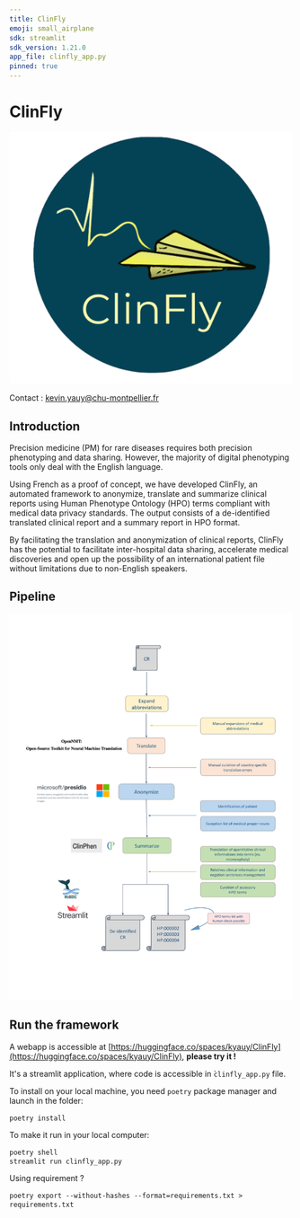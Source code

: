 ```yaml
---
title: ClinFly
emoji: small_airplane
sdk: streamlit
sdk_version: 1.21.0 
app_file: clinfly_app.py
pinned: true
---
```


# ClinFly

![](img/clinfly_logo.png)


Contact : [kevin.yauy@chu-montpellier.fr](mailto:kevin.yauy@chu-montpellier.fr)

## Introduction

Precision medicine (PM) for rare diseases requires both precision phenotyping and data sharing. However, the majority of digital phenotyping tools only deal with the English language. 

Using French as a proof of concept, we have developed ClinFly, an automated framework to anonymize, translate and summarize clinical reports using Human Phenotype Ontology (HPO) terms compliant with medical data privacy standards. The output consists of a de-identified translated clinical report and a summary report in HPO format. 

By facilitating the translation and anonymization of clinical reports, ClinFly has the potential to facilitate inter-hospital data sharing, accelerate medical discoveries and open up the possibility of an international patient file without limitations due to non-English speakers.

## Pipeline 

![](img/pipeline.png)

## Run the framework

A webapp is accessible at [https://huggingface.co/spaces/kyauy/ClinFly](https://huggingface.co/spaces/kyauy/ClinFly), **please try it !**

It's a streamlit application, where code is accessible in ̀`clinfly_app.py` file. 

To install on your local machine, you need `poetry` package manager and launch in the folder:
```
poetry install
```

To make it run in your local computer:
```
poetry shell
streamlit run clinfly_app.py
```

Using requirement ?
```
poetry export --without-hashes --format=requirements.txt > requirements.txt
```